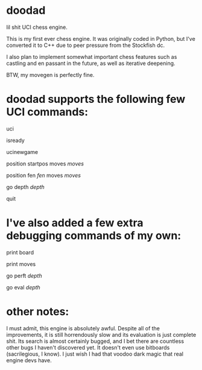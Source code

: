 # doodad
lil shit UCI chess engine.

This is my first ever chess engine. It was originally coded in Python, but I've converted it to C++ due to peer pressure from the Stockfish dc.

I also plan to implement somewhat important chess features such as castling and en passant in the future, as well as iterative deepening.

BTW, my movegen is perfectly fine.



# doodad supports the following few UCI commands:
uci

isready

ucinewgame

position startpos moves *moves*

position fen *fen* moves *moves*

go depth *depth*

quit



# I've also added a few extra debugging commands of my own:
print board

print moves

go perft *depth*

go eval *depth*



# other notes:
I must admit, this engine is absolutely awful. Despite all of the improvements, it is still horrendously slow and its evaluation is just complete shit. Its search is almost certainly bugged, and I bet there are countless other bugs I haven't discovered yet. It doesn't even use bitboards (sacrilegious, I know). I just wish I had that voodoo dark magic that real engine devs have.
